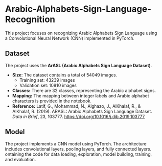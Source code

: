 # Arabic-Alphabets-Sign-Language-Recognition
 This project focuses on recognizing Arabic Alphabets Sign Language using a Convolutional Neural Network (CNN) implemented in PyTorch.


## Dataset

The project uses the **ArASL (Arabic Alphabets Sign Language Dataset)**.

-   **Size:** The dataset contains a total of 54049 images.
    -   Training set: 43239 images
    -   Validation set: 10810 images
-   **Classes:** There are 32 classes, representing the Arabic alphabet signs.
-   **Mapping:** The mapping between integer labels and Arabic alphabet characters is provided in the notebook.
-   **Reference:** Latif, G., Mohammad, N., Alghazo, J., AlKhalaf, R., & AlKhalaf, R. (2019). ARASL: Arabic Alphabets Sign Language Dataset. *Data in Brief*, 23, 103777. https://doi.org/10.1016/j.dib.2019.103777

## Model

The project implements a CNN model using PyTorch. The architecture includes convolutional layers, pooling layers, and fully connected layers.
ontaining the code for data loading, exploration, model building, training, and evaluation. 

